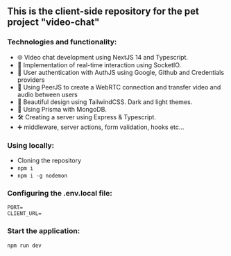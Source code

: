 ## This is the client-side repository for the pet project "video-chat"

### Technologies and functionality:

- 🌐 Video chat development using NextJS 14 and Typescript.
- 🤝 Implementation of real-time interaction using SocketIO.
- 🔐 User authentication with AuthJS using Google, Github and Credentials providers
- 🎥 Using PeerJS to create a WebRTC connection and transfer video and audio between users
- 💅 Beautiful design using TailwindCSS. Dark and light themes.
- 🧾 Using Prisma with MongoDB.
- 🛠️ Creating a server using Express & Typescript.
- ➕ middleware, server actions, form validation, hooks etc...

### Using locally:

- Cloning the repository
- ```npm i```
- ```npm i -g nodemon```

### Configuring the .env.local file:

``` 
PORT=
CLIENT_URL=
```

### Start the application:
``` npm run dev ``` 